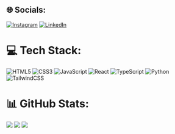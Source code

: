 

## 🌐 Socials:
[![Instagram](https://img.shields.io/badge/Instagram-%23E4405F.svg?logo=Instagram&logoColor=white)](https://instagram.com/itp.manis) 
[![LinkedIn](https://img.shields.io/badge/LinkedIn-%230077B5.svg?logo=linkedin&logoColor=white)](https://www.linkedin.com/in/itpmanis/) 

# 💻 Tech Stack:
![HTML5](https://img.shields.io/badge/html5-%23E34F26.svg?style=flat-square&logo=html5&logoColor=white)
![CSS3](https://img.shields.io/badge/css3-%231572B6.svg?style=flat-square&logo=css3&logoColor=white)
![JavaScript](https://img.shields.io/badge/javascript-%23323330.svg?style=flat-square&logo=javascript&logoColor=%23F7DF1E)
![React](https://img.shields.io/badge/react-%2320232a.svg?style=for-the-badge&logo=react&logoColor=%2361DAFB)
![TypeScript](https://img.shields.io/badge/typescript-%23007ACC.svg?style=flat-square&logo=typescript&logoColor=white)
![Python](https://img.shields.io/badge/python-3670A0?style=flat-square&logo=python&logoColor=ffdd54)
![TailwindCSS](https://img.shields.io/badge/tailwindcss-%2338B2AC.svg?style=flat-square&logo=tailwind-css&logoColor=white)

# 📊 GitHub Stats:
![](https://github-readme-stats.vercel.app/api?username=itpmanis&theme=onedark&hide_border=false&include_all_commits=true&count_private=true)
![](https://github-readme-streak-stats.herokuapp.com/?user=itpmanis&theme=onedark&hide_border=false)
![](https://github-readme-stats.vercel.app/api/top-langs/?username=itpmanis&theme=onedark&hide_border=false&include_all_commits=true&count_private=true&layout=compact)
